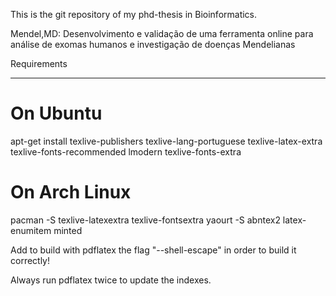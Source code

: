 This is the git repository of my phd-thesis in Bioinformatics.

Mendel,MD: Desenvolvimento e validação de uma ferramenta online para análise de exomas humanos e investigação de doenças Mendelianas

Requirements
************

On Ubuntu
=========

apt-get install texlive-publishers texlive-lang-portuguese texlive-latex-extra texlive-fonts-recommended lmodern texlive-fonts-extra

On Arch Linux
=============

pacman -S texlive-latexextra texlive-fontsextra
yaourt -S abntex2 latex-enumitem minted

Add to build with pdflatex the flag "--shell-escape" in order to build it correctly!

Always run pdflatex twice to update the indexes.
